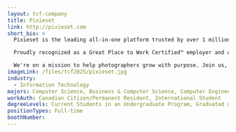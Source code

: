 ```yaml
---
layout: tcf-company
title: Pixieset
link: http://pixieset.com
short_bio: >
  Pixieset is the leading all-in-one platform trusted by over 1 million photographers and creative professionals worldwide. We empower our users with a suite of tools, including photo client galleries, websites, online stores, and studio management software, all designed to simplify and elevate their business.

  Proudly recognized as a Great Place to Work Certified™ employer and one of Canada's Best Workplaces™, Pixieset offers a team-based and collaborative culture that fosters innovation, continuous learning, and personal growth.

  We're on a mission to help photographers grow with purpose. Join us, and be part of a team that's transforming the photography industry.
imageLink: /files/tcf2025/pixieset.jpg
industry:
  - Information Technology
majors: Computer Science, Business & Computer Science, Computer Engineering
workAuth: Canadian Citizen/Permanent Resident, International Student
degreeLevels: Current Students in an Undergraduate Program, Graduated with an Undergraduate Degree
positionTypes: Full-time
boothNumber:
---
```

